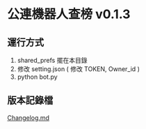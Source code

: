 # 公連機器人查榜 v0.1.3

## 運行方式
1. shared_prefs 擺在本目錄
2. 修改 setting.json ( 修改 TOKEN, Owner_id )
3. python bot.py

## 版本記錄檔
  [Changelog.md](Changelog.md)
